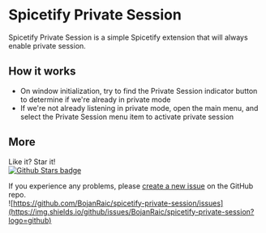 # Spicetify Private Session

Spicetify Private Session is a simple Spicetify extension that will always enable private session. 

## How it works
- On window initialization, try to find the Private Session indicator button to determine if we're already in private mode
- If we're not already listening in private mode, open the main menu, and select the Private Session menu item to activate private session

##  More
Like it? Star it!    
[![Github Stars badge](https://img.shields.io/github/stars/BojanRaic/spicetify-private-session?logo=github&style=social)](https://github.com/BojanRaic/spicetify-private-session/)

If you experience any problems, please [create a new issue](https://github.com/BojanRaic/spicetify-private-session/issues/new/choose) on the GitHub repo.    
![https://github.com/BojanRaic/spicetify-private-session/issues](https://img.shields.io/github/issues/BojanRaic/spicetify-private-session?logo=github)